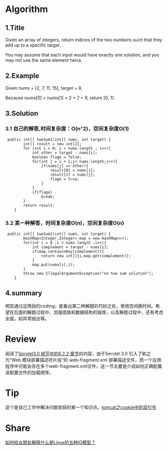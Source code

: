 # Algorithm

## 1.Title  
Given an array of integers, return indices of the two numbers such that they add up to a specific target.

You may assume that each input would have exactly one solution, and you may not use the same element twice.

## 2.Example  
Given nums = [2, 7, 11, 15], target = 9,

Because nums[0] + nums[1] = 2 + 7 = 9,
return [0, 1].

## 3.Solution   

### 3.1 自己的解答,时间复杂度：O(n^2)，空间复杂度O(1)
```
 public int[] twoSum1(int[] nums, int target) {
        int[] result = new int[2];
        for (int i = 0; i < nums.length ; i++){
            int other = target - nums[i];
            boolean flage = false;
            for(int j = i + 1;j< nums.length;j++){
                if(nums[j] == other){
                    result[0] = nums[i];
                    result[1] = nums[j];
                    flage = true;
                }
            }
            if(flage)
                break;
        }
        return result;
    }
```

### 3.2 某一种解答，时间复杂度O(n)，空间复杂度O(n)
```
 public int[] twoSum2(int[] nums, int target) {
        HashMap<Integer,Integer> map = new HashMap<>();
        for(int i = 0 ;i < nums.length ;i++){
            int complement = target - nums[i];
            if(map.containsKey(complement)){
                return new int[]{i,map.get(complement)};
            }
            map.put(nums[i],i);
        }
        throw new IllegalArgumentException("no two sum solution");
    }
```
## 4.summary  

明显通过这两段的coding，能看出第二种解题的巧妙之处，使用空间换时间。希望在后面的解题过程中，加强思路和数据结构的锻炼，以及解题过程中，还有考虑全面，如异常抛出等。

# Review
阅读了[Servlet3.0 规范中的8.2.2 章节](https://download.oracle.com/otn-pub/jcp/servlet-3.0-fr-eval-oth-JSpec/servlet-3_0-final-spec.pdf?AuthParam=1563616939_899fbed446effc92e11674847b3c3c36)的内容，由于Servlet 3.0 引入了称之为“Web 模块部署描述符片段”的 web-fragment.xml 部署描述文件，而一个应用程序中可能会存在多个web-fragment.xml文件，这一节主要是介绍如何正确配置该配置文件的加载顺序。


# Tip
这个是自己工作中解决问题收获的某一个知识点。[tomcat之cookie中的双引号](https://blog.csdn.net/qq_29340989/article/details/90346079)


# Share
[如何给女朋友解释什么是Linux的五种IO模型？](https://mp.weixin.qq.com/s/XzLHy41JrCV_y3BZpeTgwQ)
